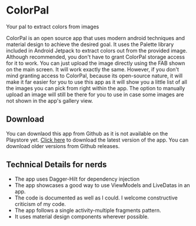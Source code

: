 # ColorPal
Your pal to extract colors from images

ColorPal is an open source app that uses modern android techniques and material design to achieve the desired goal. It uses the Palette library included in Android Jetpack to extract colors out from the provided image.
Although recommended, you don't have to grant ColorPal storage access for it to work. You can just upload the image directly using the FAB shown on the main screen. It will work exactly the same. However, if you don't mind granting access to ColorPal, because its open-source nature, it will make it far easier for you to use this app as it will show you a little list of all the images you can pick from right within the app. The option to manually upload an image will still be there for you to use in case some images are not shown in the app's gallery view.

## Download
You can downlaod this app from Github as it is not available on the Playstore yet. [Click here](https://www.github.com/sbeve72/ColorPal/releases/latest) to download the latest version of the app. You can download older versions from Github releases.

## Technical Details for nerds
* The app uses Dagger-Hilt for dependency injection
* The app showcases a good way to use ViewModels and LiveDatas in an app.
* The code is documented as well as I could. I welcome constructive criticism of my code.
* The app follows a single activity-multiple fragments pattern.
* It uses material design components wherever possible.
